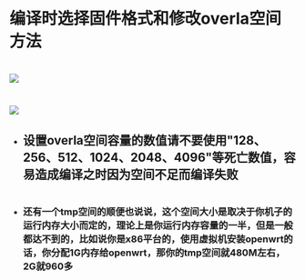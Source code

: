 # 编译时选择固件格式和修改overla空间方法
#
# <img src="https://github.com/kurumiess/OP_README/blob/master/MD/doc/ov1.png" />
# <img src="https://github.com/kurumiess/OP_README/blob/master/MD/doc/ov3.png" />
- ## 设置overla空间容量的数值请不要使用"128、256、512、1024、2048、4096"等死亡数值，容易造成编译之时因为空间不足而编译失败
#
#
- ### 还有一个tmp空间的顺便也说说，这个空间大小是取决于你机子的运行内存大小而定的，理论上是你运行内存容量的一半，但是一般都达不到的，比如说你是x86平台的，使用虚拟机安装openwrt的话，你分配1G内存给openwrt，那你的tmp空间就480M左右，2G就960多

